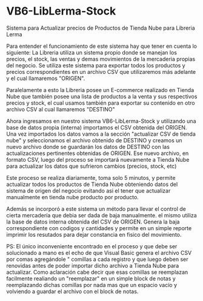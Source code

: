 # VB6-LibLerma-Stock
Sistema para Actualizar precios de Productos de Tienda Nube para Libreria Lerma

Para entender el funcionamiento de este sistema hay que tener en cuenta lo siguiente:
La Libreria utiliza un sistema propio donde se manejan los precios, el stock, las ventas
y demas movimientos de la mercaderia propias del negocio.
Se utiliza este sistema para exportar todos los productos y precios correspondientes en
un archivo CSV que utilizaremos más adelante y el cual llamaremos "ORIGEN".

Paralelamente a esto la Libreria posee un E-commerce realizado en Tienda Nube que también
posee una lista de productos a la venta y sus respectivos precios y stock, el cual usamos
también para exportar su contenido en otro archivo CSV al cual llamaremos "DESTINO"

Ahora ingresamos en nuestro sistema VB6-LibLerma-Stock y utilizando una base de datos
propia (interna) importamos el CSV obtenida del ORIGEN.
Una vez importados los datos vamos a la sección "actualizar CSV de tienda nube" y
seleccionamos el archivo obtenido de DESTINO y creamos un nuevo archivo donde se guardarán
los datos de DESTINO con las actualizaciones pertinentes obtenidas de ORIGEN.
Ese nuevo archivo, en formato CSV, luego del proceso se importará nuevamente a Tienda
Nube para actualizar los datos que sufrieron cambios (precios, stock, etc)

Este proceso se realiza diariamente, toma solo 5 minutos, y permite actualizar todos
los productos de Tienda Nube obteniendo datos del sistema de origen del negocio evitando
asi el tener que actualizar manualmente en tienda nube producto por producto.

Además se incorporó a este sistema un método para llevar el control de cierta mercadería
que debia ser dada de baja manualmente. el mismo utiliza la base de datos interna obtenida
del CSV de ORIGEN. Genera la baja correspondiente con codigos y cantidades y permite en
un simple reporte imprimir los resutados para dejar constancia en fisico del movimiento.

PS: El único inconveniente encontrado en el proceso y que debe ser solucionado a mano
es el echo de que Visual Basic genera el archivo CSV por comas agregándole " comillas
a cada registro y que luego deben ser renovidas antes de poder importar dicho archivo
a Tienda Nube para actualizar. Como aclaración cabe decir que esas comillas se reemplazan
facilmente realiando un "reemplazar" en un simple block de notas y reemplazando dichas
comillas por nada mas que un espacio vacío y volviendo a guardar el archivo con el
block de notas.
